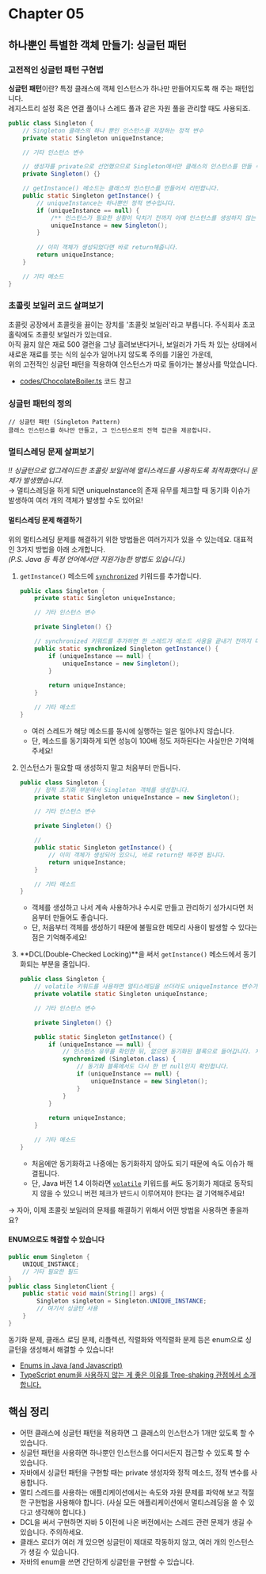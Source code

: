 # Chapter 05

## 하나뿐인 특별한 객체 만들기: 싱글턴 패턴

### 고전적인 싱글턴 패턴 구현법

**싱글턴 패턴**이란? 특정 클래스에 객체 인스턴스가 하나만 만들어지도록 해 주는 패턴입니다.\
레지스트리 설정 혹은 연결 풀이나 스레드 풀과 같은 자원 풀을 관리할 때도 사용되죠.

```java
public class Singleton {
    // Singleton 클래스의 하나 뿐인 인스턴스를 저장하는 정적 변수
    private static Singleton uniqueInstance;

    // 기타 인스턴스 변수

    // 생성자를 private으로 선언했으므로 Singleton에서만 클래스의 인스턴스를 만들 수 있습니다.
    private Singleton() {}

    // getInstance() 메소드는 클래스의 인스턴스를 만들어서 리턴합니다.
    public static Singleton getInstance() {
        // uniqueInstance는 하나뿐인 정적 변수입니다.
        if (uniqueInstance == null) {
            /** 인스턴스가 필요한 상황이 닥치기 전까지 아예 인스턴스를 생성하지 않는 방법을 '게으른 인스턴스 생성(lazy instantiation)'이라고 부릅니다. */
            uniqueInstance = new Singleton();
        }
        
        // 이미 객체가 생성되었다면 바로 return해줍니다.
        return uniqueInstance;
    }

    // 기타 메소드
}
```

### 초콜릿 보일러 코드 살펴보기

초콜릿 공장에서 초콜릿을 끓이는 장치를 '초콜릿 보일러'라고 부릅니다. 주식회사 초코홀릭에도 초콜릿 보일러가 있는데요.\
아직 끓지 않은 재료 500 갤런을 그냥 흘려보낸다거나, 보일러가 가득 차 있는 상태에서 새로운 재료를 붓는 식의 실수가 일어나지 않도록 주의를 기울인 가운데,\
위의 고전적인 싱글턴 패턴을 적용하여 인스턴스가 따로 돌아가는 불상사를 막았습니다.

- [codes/ChocolateBoiler.ts](./codes/ChocolateBoiler.ts) 코드 참고

### 싱글턴 패턴의 정의

```text
// 싱글턴 패턴 (Singleton Pattern)
클래스 인스턴스를 하나만 만들고, 그 인스턴스로의 전역 접근을 제공합니다.
```

### 멀티스레딩 문제 살펴보기

*!! 싱글턴으로 업그레이드한 초콜릿 보일러에 멀티스레드를 사용하도록 최적화했더니 문제가 발생했습니다.*\
&rarr; 멀티스레딩을 하게 되면 uniqueInstance의 존재 유무를 체크할 때 동기화 이슈가 발생하여 여러 개의 객체가 발생할 수도 있어요!

#### 멀티스레딩 문제 해결하기

위의 멀티스레딩 문제를 해결하기 위한 방법들은 여러가지가 있을 수 있는데요. 대표적인 3가지 방법을 아래 소개합니다.\
*(P.S. Java 등 특정 언어에서만 지원가능한 방법도 있습니다.)*

1. `getInstance()` 메소드에 [`synchronized`](https://velog.io/@backtony/Java-synchronized-%EB%8F%99%EA%B8%B0%ED%99%94) 키워드를 추가합니다.

    ```java
    public class Singleton {
        private static Singleton uniqueInstance;

        // 기타 인스턴스 변수

        private Singleton() {}

        // synchronized 키워드를 추가하면 한 스레드가 메소드 사용을 끝내기 전까지 다른 스레드는 기다려야 합니다.
        public static synchronized Singleton getInstance() {
            if (uniqueInstance == null) {
                uniqueInstance = new Singleton();
            }
            
            return uniqueInstance;
        }

        // 기타 메소드
    }
    ```

    - 여러 스레드가 해당 메소드를 동시에 실행하는 일은 일어나지 않습니다.
    - 단, 메소드를 동기화하게 되면 성능이 100배 정도 저하된다는 사실만은 기억해주세요!

2. 인스턴스가 필요할 때 생성하지 말고 처음부터 만듭니다.

    ```java
    public class Singleton {
        // 정적 초기화 부분에서 Singleton 객체를 생성합니다.
        private static Singleton uniqueInstance = new Singleton();

        // 기타 인스턴스 변수

        private Singleton() {}

        // 
        public static Singleton getInstance() {
            // 이미 객체가 생성되어 있으니, 바로 return만 해주면 됩니다.
            return uniqueInstance;
        }

        // 기타 메소드
    }
    ```

    - 객체를 생성하고 나서 계속 사용하거나 수시로 만들고 관리하기 성가시다면 처음부터 만들어도 좋습니다.
    - 단, 처음부터 객체를 생성하기 때문에 불필요한 메모리 사용이 발생할 수 있다는 점은 기억해주세요!

3. **DCL(Double-Checked Locking)**을 써서 `getInstance()` 메소드에서 동기화되는 부분을 줄입니다.

    ```java
    public class Singleton {
        // volatile 키워드를 사용하면 멀티스레딩을 쓰더라도 uniqueInstance 변수가 Singleton 인스턴스로 초기화되는 과정이 올바르게 진행됩니다.
        private volatile static Singleton uniqueInstance;

        // 기타 인스턴스 변수

        private Singleton() {}

        public static Singleton getInstance() {
            if (uniqueInstance == null) {
                // 인스턴스 유무를 확인한 뒤, 없으면 동기화된 블록으로 들어갑니다. 처음에만 동기화를 동작하는 것이죠.
                synchronized (Singleton.class) {
                    // 동기화 블록에서도 다시 한 번 null인지 확인합니다.
                    if (uniqueInstance == null) {
                        uniqueInstance = new Singleton();
                    }
                }
            }
            
            return uniqueInstance;
        }

        // 기타 메소드
    }
    ```

    - 처음에만 동기화하고 나중에는 동기화하지 않아도 되기 때문에 속도 이슈가 해결됩니다.
    - 단, Java 버전 1.4 이하라면 [`volatile`](https://nesoy.github.io/articles/2018-06/Java-volatile) 키워드를 써도 동기화가 제대로 동작되지 않을 수 있으니 버전 체크가 반드시 이루어져야 한다는 걸 기억해주세요!

&rarr; 자아, 이제 초콜릿 보일러의 문제를 해결하기 위해서 어떤 방법을 사용하면 좋을까요?

#### ENUM으로도 해결할 수 있습니다

```java
public enum Singleton {
    UNIQUE_INSTANCE;
    // 기타 필요한 필드
}
public class SingletonClient {
    public static void main(String[] args) {
        Singleton singleton = Singleton.UNIQUE_INSTANCE;
        // 여기서 싱글턴 사용
    }
}
```

동기화 문제, 클래스 로딩 문제, 리플렉션, 직렬화와 역직렬화 문제 등은 enum으로 싱글턴을 생성해서 해결할 수 있습니다!

- [Enums in Java (and Javascript)](https://medium.com/@jleveewhite/enums-in-java-and-javascript-771b5635e48b)
- [TypeScript enum을 사용하지 않는 게 좋은 이유를 Tree-shaking 관점에서 소개합니다.](https://engineering.linecorp.com/ko/blog/typescript-enum-tree-shaking)

## 핵심 정리

- 어떤 클래스에 싱글턴 패턴을 적용하면 그 클래스의 인스턴스가 1개만 있도록 할 수 있습니다.
- 싱글턴 패턴을 사용하면 하나뿐인 인스턴스를 어디서든지 접근할 수 있도록 할 수 있습니다.
- 자바에서 싱글턴 패턴을 구현할 때는 private 생성자와 정적 메소드, 정적 변수를 사용합니다.
- 멀티 스레드를 사용하는 애플리케이션에서는 속도와 자원 문제를 파악해 보고 적절한 구현법을 사용해야 합니다. (사실 모든 애플리케이션에서 멀티스레딩을 쓸 수 있다고 생각해야 합니다.)
- DCL을 써서 구현하면 자바 5 이전에 나온 버전에서는 스레드 관련 문제가 생길 수 있습니다. 주의하세요.
- 클래스 로더가 여러 개 있으면 싱글턴이 제대로 작동하지 않고, 여러 개의 인스턴스가 생길 수 있습니다.
- 자바의 enum을 쓰면 간단하게 싱글턴을 구현할 수 있습니다.
